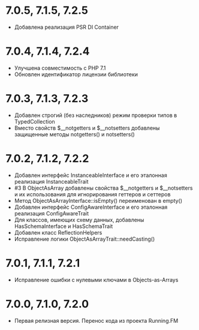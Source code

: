 7.0.5, 7.1.5, 7.2.5
===================
* Добавлена реализация PSR DI Container

7.0.4, 7.1.4, 7.2.4
===================
* Улучшена совместимость с PHP 7.1
* Обновлен идентификатор лицензии библиотеки

7.0.3, 7.1.3, 7.2.3
===================
* Добавлен строгий (без наследников) режим проверки типов в TypedCollection
* Вместо свойств $__notgetters и $__notsetters добавлены защищенные методы notgetters() и notsetters() 

7.0.2, 7.1.2, 7.2.2
===================
* Добавлен интерфейс InstanceableInterface и его эталонная реализация InstanceableTrait
* \#3 В ObjectAsArray добавлены свойства $__notgetters и $__notsetters и их использования для игнорирования геттеров и сеттеров
* Метод ObjectAsArrayInterface::isEmpty() переименован в empty()
* Добавлен интерфейс ConfigAwareInterface и его эталонная реализация ConfigAwareTrait
* Для классов, имеющих схему данных, добавлены HasSchemaInterface и HasSchemaTrait
* Добавлен класс ReflectionHelpers
* Исправление логики ObjectAsArrayTrait::needCasting()

7.0.1, 7.1.1, 7.2.1
===================
* Исправление ошибки с нулевыми ключами в Objects-as-Arrays

7.0.0, 7.1.0, 7.2.0
===================
* Первая релизная версия. Перенос кода из проекта Running.FM